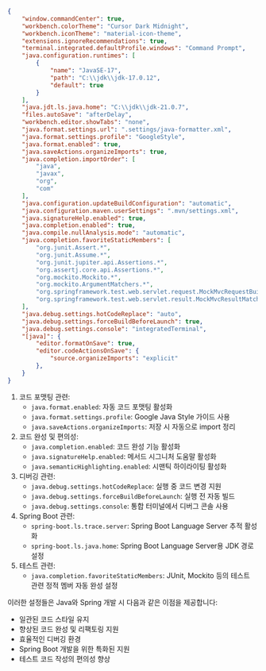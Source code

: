 ```json
{
    "window.commandCenter": true,
    "workbench.colorTheme": "Cursor Dark Midnight",
    "workbench.iconTheme": "material-icon-theme",
    "extensions.ignoreRecommendations": true,
    "terminal.integrated.defaultProfile.windows": "Command Prompt",
    "java.configuration.runtimes": [
        {
            "name": "JavaSE-17",
            "path": "C:\\jdk\\jdk-17.0.12",
            "default": true
        }
    ],
    "java.jdt.ls.java.home": "C:\\jdk\\jdk-21.0.7",
    "files.autoSave": "afterDelay",
    "workbench.editor.showTabs": "none",
    "java.format.settings.url": ".settings/java-formatter.xml",
    "java.format.settings.profile": "GoogleStyle",
    "java.format.enabled": true,
    "java.saveActions.organizeImports": true,
    "java.completion.importOrder": [
        "java",
        "javax",
        "org",
        "com"
    ],
    "java.configuration.updateBuildConfiguration": "automatic",
    "java.configuration.maven.userSettings": ".mvn/settings.xml",
    "java.signatureHelp.enabled": true,
    "java.completion.enabled": true,
    "java.compile.nullAnalysis.mode": "automatic",
    "java.completion.favoriteStaticMembers": [
        "org.junit.Assert.*",
        "org.junit.Assume.*",
        "org.junit.jupiter.api.Assertions.*",
        "org.assertj.core.api.Assertions.*",
        "org.mockito.Mockito.*",
        "org.mockito.ArgumentMatchers.*",
        "org.springframework.test.web.servlet.request.MockMvcRequestBuilders.*",
        "org.springframework.test.web.servlet.result.MockMvcResultMatchers.*"
    ],
    "java.debug.settings.hotCodeReplace": "auto",
    "java.debug.settings.forceBuildBeforeLaunch": true,
    "java.debug.settings.console": "integratedTerminal",
    "[java]": {
        "editor.formatOnSave": true,
        "editor.codeActionsOnSave": {
            "source.organizeImports": "explicit"
        },
    }
}
```

1. 코드 포맷팅 관련:
    - `java.format.enabled`: 자동 코드 포맷팅 활성화
    - `java.format.settings.profile`: Google Java Style 가이드 사용
    - `java.saveActions.organizeImports`: 저장 시 자동으로 import 정리
2. 코드 완성 및 편의성:
    - `java.completion.enabled`: 코드 완성 기능 활성화
    - `java.signatureHelp.enabled`: 메서드 시그니처 도움말 활성화
    - `java.semanticHighlighting.enabled`: 시맨틱 하이라이팅 활성화
3. 디버깅 관련:
    - `java.debug.settings.hotCodeReplace`: 실행 중 코드 변경 지원
    - `java.debug.settings.forceBuildBeforeLaunch`: 실행 전 자동 빌드
    - `java.debug.settings.console`: 통합 터미널에서 디버그 콘솔 사용
4. Spring Boot 관련:
    - `spring-boot.ls.trace.server`: Spring Boot Language Server 추적 활성화
    - `spring-boot.ls.java.home`: Spring Boot Language Server용 JDK 경로 설정
5. 테스트 관련:
    - `java.completion.favoriteStaticMembers`: JUnit, Mockito 등의 테스트 관련 정적 멤버 자동 완성 설정

이러한 설정들은 Java와 Spring 개발 시 다음과 같은 이점을 제공합니다:
- 일관된 코드 스타일 유지
- 향상된 코드 완성 및 리팩토링 지원
- 효율적인 디버깅 환경
- Spring Boot 개발을 위한 특화된 지원
- 테스트 코드 작성의 편의성 향상